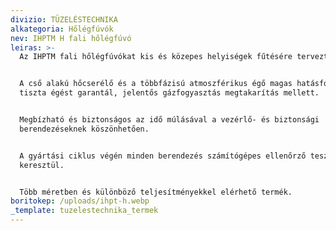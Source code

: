 ```yaml
---
divizio: TÜZELÉSTECHNIKA
alkategoria: Hőlégfúvók
nev: IHPTM H fali hőlégfúvó
leiras: >-
  Az IHPTM fali hőlégfúvókat kis és közepes helyiségek fűtésére tervezték. 


  A cső alakú hőcserélő és a többfázisú atmoszférikus égő magas hatásfokot és
  tiszta égést garantál, jelentős gázfogyasztás megtakarítás mellett.


  Megbízható és biztonságos az idő múlásával a vezérlő- és biztonsági
  berendezéseknek köszönhetően. 


  A gyártási ciklus végén minden berendezés számítógépes ellenőrző teszten megy
  keresztül.


  Több méretben és különböző teljesítményekkel elérhető termék.
boritokep: /uploads/ihpt-h.webp
_template: tuzelestechnika_termek
---
```


